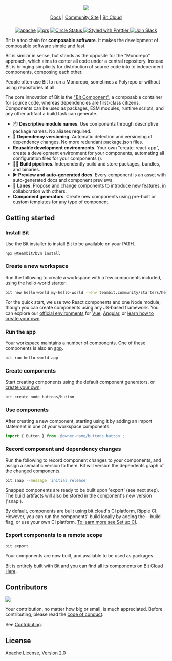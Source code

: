 <p align="center">
  <img src="http://static.bit.dev/bit-docs/readme-bit-logo.png"/>
</p>

<p align="center">
  <a href="https://bit.dev/docs/">Docs</a> |
  <a href="https://bit.dev/">Community Site</a> |
  <a href="https://bit.cloud/">Bit Cloud</a>
</p>

</p>

<h3 align="center">
</h3>

<p align="center">
  
<p align="center">
<a href="https://opensource.org/licenses/Apache-2.0"><img alt="apache" src="https://img.shields.io/badge/License-Apache%202.0-blue.svg"></a>
<a href="https://github.com/teambit/bit/blob/master/CONTRIBUTING.md"><img alt="prs" src="https://img.shields.io/badge/PRs-welcome-brightgreen.svg"></a>
<a href="https://circleci.com/gh/teambit/bit/tree/master"><img alt="Circle Status" src="https://circleci.com/gh/teambit/bit/tree/master.svg?style=shield">
<a href="https://github.com/prettier/prettier"><img alt ="Styled with Prettier" src="https://img.shields.io/badge/styled_with-prettier-ff69b4.svg">
<a href="https://join.slack.com/t/bit-dev-community/shared_invite/zt-1vq1vcxxu-CEVobR1p9BurmW8QnQFh1w" ><img alt="Join Slack" src="https://img.shields.io/badge/Slack-Join%20Bit%20Slack-blueviolet"/></a>


Bit is a toolchain for **composable software**. It makes the development of composable software simple and fast.

Bit is similar in sense, but stands as the opposite for the "Monorepo" approach, which aims to center all code under a central repository. Instead Bit is bringing simplicity for distribution of source code into to independent components, composing each other.

People often use Bit to run a Monorepo, sometimes a Polyrepo or without using repositories at all.

The core innovation of Bit is the ["Bit Component"](https://bit.dev/#component), a composable container for source code, whereas dependencies are first-class citizens. Components can be used as packages, ESM modules, runtime scripts, and any other artifact a build task can generate.

- 📦 **Descriptive module names**. Use components through descriptive package names. No aliases required.
- 🚀 **Dependency versioning.** Automatic detection and versioning of dependency changes. No more redundant  package.json files.
- **Reusable development environments.** Your own "create-react-app", create a development environment for your components, automating all configuration files for your components ().
- 🧑‍💻 **Build pipelines**. Independently build and store packages, bundles, and binaries.
- ▶️ **Preview and auto-generated docs**. Every component is an asset with auto-generated docs and component previews.
- 🛫 **Lanes**. Propose and change components to introduce new features, in collaboration with others.
- **Component generators**. Create new components using pre-built or custom templates for any type of component.


## Getting started

### Install Bit
Use the Bit installer to install Bit to be available on your PATH.

```bash
npx @teambit/bvm install
```

### Create a new workspace

Run the following to create a workspace with a few components included, using the hello-world starter:
```bash
bit new hello-world my-hello-world --env teambit.community/starters/hello-world 
```

For the quick start, we use two React components and one Node module, though you can create components using any JS-based framework. You can explore our [official environments](https://bit.dev/docs) for [Vue](https://bit.dev/docs/quick-start/hello-world-vue), [Angular](https://bit.dev/docs/quick-start/hello-world-angular), or [learn how to create your own](https://bit.dev/reference/envs/create-env).

### Run the app

Your workspace maintains a number of components. One of these components is also an [app](https://bit.dev/reference/apps/application-types/). 

```bash
bit run hello-world-app
```

### Create components
Start creating components using the default component generators, or [create your own](https://bit.dev).

```bash
bit create node buttons/button
```

### Use components

After creating a new component, starting using it by adding an import statement in one of your workspace components.

```ts
import { Button } from '@owner-name/buttons.button';
```

### Record component and dependency changes

Run the following to record component changes to your components, and assign a semantic version to them. Bit will version the dependents graph of the changed components.

```bash
bit snap --message 'initial release'
```

Snapped components are ready to be built upon 'export' (see next step). The build artifacts will also be stored in the component's new version ('snap').

By default, components are built using bit.cloud's CI platform, Ripple CI. However, you can run the components' build locally by adding the --build flag, or use your own CI platform. [To learn more see Set up CI](https://bit.dev/).

### Export components to a remote scope

```bash
bit export
```

Your components are now built, and available to be used as packages.

Bit is entirely built with Bit and you can find all its components on [Bit Cloud Here](https://bit.cloud/teambit/~scopes).

## Contributors

<a href="../../graphs/contributors"><img src="https://opencollective.com/bit/contributors.svg?width=890&button=false" /></a>

Your contribution, no matter how big or small, is much appreciated. Before contributing, please read the [code of conduct](CODE_OF_CONDUCT.md).

See [Contributing](CONTRIBUTING.md).

## License 

[Apache License, Version 2.0](https://github.com/teambit/bit/blob/master/LICENSE)
